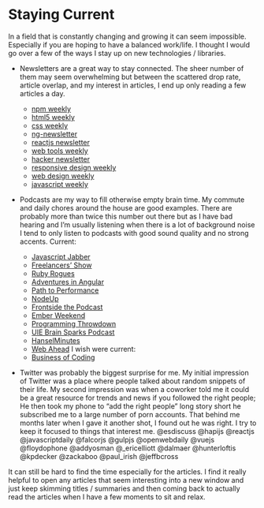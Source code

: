 # Staying Current

In a field that is constantly changing and growing it can seem impossible. Especially if you are hoping to have a balanced work/life. I thought I would go over a few of the ways I stay up on new technologies / libraries.


- Newsletters are a great way to stay connected. The sheer number of them may seem overwhelming but between the scattered drop rate, article overlap, and my interest in articles, I end up only reading a few articles a day.
	- [npm weekly](https://www.npmjs.com/npm-weekly)
	- [html5 weekly](http://html5weekly.com/)
    - [css weekly](http://css-weekly.com/)
	- [ng-newsletter](http://www.ng-newsletter.com/)
	- [reactjs newsletter](http://reactjsnewsletter.com/)
	- [web tools weekly](http://webtoolsweekly.com/)
	- [hacker newsletter](http://www.hackernewsletter.com/)
	- [responsive design weekly](http://responsivedesignweekly.com/)
	- [web design weekly](https://web-design-weekly.com/)
	- [javascript weekly](http://javascriptweekly.com/)

- Podcasts are my way to fill otherwise empty brain time. My commute and daily chores around the house are good examples. There are probably more than twice this number out there but as I have bad hearing and I’m usually listening when there is a lot of background noise I tend to only listen to podcasts with good sound quality and no strong accents.
Current:
	- [Javascript Jabber](https://devchat.tv/js-jabber/)
	- [Freelancers’ Show](https://devchat.tv/freelancers)
	- [Ruby Rogues](https://devchat.tv/ruby-rogues)
    - [Adventures in Angular](https://devchat.tv/adventures-in-angular)
    - [Path to Performance](http://pathtoperf.com/)
    - [NodeUp](http://nodeup.com/)
    - [Frontside the Podcast](https://frontsidethepodcast.simplecast.fm/)
    - [Ember Weekend](https://emberweekend.com/episodes)
    - [Programming Throwdown](http://www.programmingthrowdown.com/)
    - [UIE Brain Sparks Podcast](https://www.uie.com/brainsparks/topics/podcasts/)
    - [HanselMinutes](http://hanselminutes.com/)
    - [Web Ahead](http://thewebahead.net/)
I wish were current:
	- [Business of Coding](podcast.quickleft.com)

- Twitter was probably the biggest surprise for me. My initial impression of Twitter was a place where people talked about random snippets of their life. My second impression was when a coworker told me it could be a great resource for trends and news if you followed the right people; He then took my phone to “add the right people” long story short he subscribed me to a large number of porn accounts. That behind me months later when I gave it another shot, I found out he was right. I try to keep it focused to things that interest me.
	@esdiscuss
	@hapijs
	@reactjs
	@javascriptdaily
	@falcorjs
	@gulpjs
	@openwebdaily
	@vuejs
	@floydophone
	@addyosman
	@_ericelliott
	@dalmaer
	@hunterloftis
	@kpdecker
	@zackaboo
	@paul_irish
	@jeffbcross


It can still be hard to find the time especially for the articles. I find it really helpful to open any articles that seem interesting into a new window and just keep skimming titles / summaries and then coming back to actually read the articles when I have a few moments to sit and relax.
